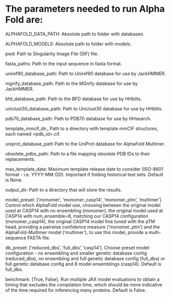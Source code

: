# The parameters needed to run Alpha Fold are:

ALPHAFOLD_DATA_PATH: Absolute path to folder with databases.

ALPHAFOLD_MODELS: Absolute path to folder with models.

pwd: Path to Singularity Image File (SIF) file.

fasta_paths: Path to the input sequence in fasta format.

uniref90_database_path: Path to Uniref90 database for use by JackHMMER.

mgnify_database_path: Path to the MGnify database for use by JackHMMER.

bfd_database_path: Path to the BFD database for use by HHblits.

uniclust30_database_path: Path to Uniclust30 database for use by HHblits.

pdb70_database_path: Path to PDB70 database for use by HHsearch.

template_mmcif_dir_ Path to a directory with template mmCIF structures, each named <pdb_id>.cif.

uniprot_database_path Path to the UniProt database for AlphaFold Multimer.

obsolete_pdbs_path: Path to a file mapping obsolete PDB IDs to their replacements.

max_template_date: Maximum template release date to consider (ISO-8601 format - i.e. YYYY-MM-DD). Important if folding historical test sets. Default is None.

output_dir: Path to a directory that will store the results.

model_preset: [‘monomer’, ‘monomer_casp14’, ‘monomer_ptm’, ‘multimer’]. Control which AlphaFold model use, choosing between the original model used at CASP14 with no ensembling (monomer), the original model used at CASP14 with num_ensemble=8, matching our CASP14 configuration (monomer_casp14), the original CASP14 model fine tuned with the pTM head, providing a pairwise confidence measure (‘monomer_ptm’) and the AlphaFold-Multimer model (‘multimer’), to use this model, provide a multi-sequence FASTA file.

db_preset: [‘reduced_dbs’, ‘full_dbs’, ‘casp14’]. Choose preset model configuration - no ensembling and smaller genetic database config (reduced_dbs), no ensembling and full genetic database config (full_dbs) or full genetic database config and 8 model ensemblings (casp14). Default is full_dbs.

benchmark: [True, False]. Run multiple JAX model evaluations to obtain a timing that excludes the compilation time, which should be more indicative of the time required for inferencing many proteins. Default is False.
